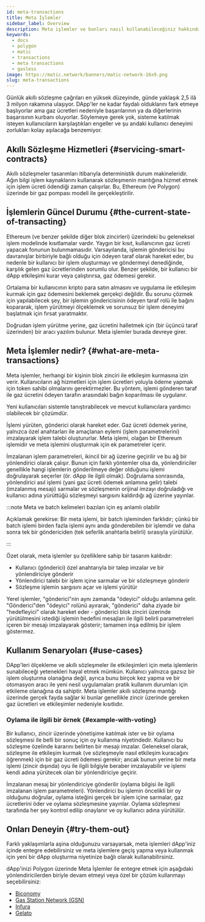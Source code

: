 ```yaml
---
id: meta-transactions
title: Meta İşlemler
sidebar_label: Overview
description: Meta işlemler ve bunları nasıl kullanabileceğiniz hakkında bilgi edinin.
keywords:
  - docs
  - polygon
  - matic
  - transactions
  - meta transactions
  - gasless
image: https://matic.network/banners/matic-network-16x9.png
slug: meta-transactions
---
```


Günlük akıllı sözleşme çağrıları en yüksek düzeyinde, günde yaklaşık 2,5 ilâ 3 milyon rakamına ulaşıyor.
DApp'ler ne kadar faydalı olduklarını fark etmeye başlıyorlar ama gaz ücretleri nedeniyle başarılarının ya da diğerlerinin başarısının
kurbanı oluyorlar. Söylemeye gerek yok, sisteme katılmak isteyen kullanıcıların karşılaştıkları engeller ve şu andaki
kullanıcı deneyimi zorlukları kolay aşılacağa benzemiyor.

## Akıllı Sözleşme Hizmetleri {#servicing-smart-contracts}

Akıllı sözleşmeler tasarımları itibarıyla deterministik durum makineleridir. Ağın bilgi işlem kaynaklarını kullanarak sözleşmenin mantığına hizmet etmek için işlem ücreti ödendiği zaman çalışırlar.
Bu, Ethereum (ve Polygon) üzerinde bir gaz pompası modeli ile gerçekleştirilir.

## İşlemlerin Güncel Durumu {#the-current-state-of-transacting}

Ethereum (ve benzer şekilde diğer blok zincirleri) üzerindeki bu geleneksel işlem modelinde kısıtlamalar vardır.
Yaygın bir kısıt, kullanıcının gaz ücreti yapacak fonunun bulunmamasıdır. Varsayılanda, işlemin göndericisi
bu davranışlar birbiriyle bağlı olduğu için ödeyen taraf olarak hareket eder, bu nedenle bir kullanıcı bir işlem oluşturmayı ve göndermeyi
denediğinde, karşılık gelen gaz ücretlerinden sorumlu olur. Benzer şekilde, bir kullanıcı
bir dApp etkileşimi kurar veya çalıştırırsa, gaz ödemesi gerekir.

Ortalama bir kullanıcının kripto para satın almasını ve uygulama ile etkileşim kurmak için gaz ödemesini beklemek
gerçekçi değildir. Bu sorunu çözmek için yapılabilecek şey, bir işlemin göndericisinin ödeyen taraf rolü ile
bağını kopararak, işlem yürütmeyi ölçeklemek ve sorunsuz bir işlem deneyimi başlatmak için fırsat
yaratmaktır.

Doğrudan işlem yürütme yerine, gaz ücretini halletmek için (bir üçüncü taraf üzerinden) bir aracı yazılım bulunur.
Meta işlemler burada devreye girer.

## Meta İşlemler nedir? {#what-are-meta-transactions}

Meta işlemler, herhangi bir kişinin blok zinciri ile etkileşim kurmasına izin verir. Kullanıcıların ağ hizmetleri için
işlem ücretleri yoluyla ödeme yapmak için token sahibi olmalarını gerektirmezler. Bu yöntem, işlemi gönderen taraf ile
gaz ücretini ödeyen tarafın arasındaki bağın koparılması ile uygulanır.

Yeni kullanıcıları sistemle tanıştırabilecek ve mevcut kullanıcılara yardımcı olabilecek bir çözümdür.

İşlemi yürüten, gönderici olarak hareket eder. Gaz ücreti ödemek yerine, yalnızca
özel anahtarları ile amaçlanan eylemi (işlem parametrelerini) imzalayarak işlem talebi
oluştururlar. Meta işlemi, olağan bir Ethereum işlemidir ve meta işlemini oluşturmak için
ek parametreler içerir.

İmzalanan işlem parametreleri, ikincil bir ağ üzerine geçirilir ve bu ağ bir yönlendirici olarak çalışır.
Bunun için farklı yöntemler olsa da, yönlendiriciler genellikle hangi işlemlerin gönderilmeye
değer olduğunu işlemi doğrulayarak seçerler (ör. dApp ile ilgili olmak). Doğrulama sonrasında, yönlendirici
asıl işlemi (yani gaz ücreti ödemek anlamına gelir) talebi (imzalanmış mesajı) sarmalar
ve sözleşmenin orijinal imzayı doğruladığı ve kullanıcı adına yürüttüğü sözleşmeyi sargısını kaldırdığı
ağ üzerine yayınlar.

:::note Meta ve batch kelimeleri bazıları için eş anlamlı olabilir

Açıklamak gerekirse: Bir meta işlemi, bir batch işleminden farklıdır; çünkü bir batch işlemi
birden fazla işlemi aynı anda gönderebilen bir işlemdir ve daha sonra tek bir göndericiden (tek seferlik anahtarla belirli)
sırasıyla yürütülür.

:::

Özet olarak, meta işlemler şu özelliklere sahip bir tasarım kalıbıdır:

* Kullanıcı (gönderici) özel anahtarıyla bir talep imzalar ve bir yönlendiriciye gönderir
* Yönlendirici talebi bir işlem içine sarmalar ve bir sözleşmeye gönderir
* Sözleşme işlemin sargısını açar ve işlemi yürütür

Yerel işlemler, "gönderici"nin aynı zamanda "ödeyici" olduğu anlamına gelir. "Gönderici"den "ödeyici" rolünü ayırarak,
"gönderici" daha ziyade bir "hedefleyici" olarak hareket eder - gönderici blok zinciri üzerinde yürütülmesini istediği işlemin hedefini
mesajları ile ilgili belirli parametreleri içeren bir mesajı imzalayarak
gösterir; tamamen inşa edilmiş bir işlem göstermez.

## Kullanım Senaryoları {#use-cases}

DApp'leri ölçekleme ve akıllı sözleşmeler ile etkileşimleri için meta işlemlerin sunabileceği yetenekleri hayal etmek mümkün.
Kullanıcı yalnızca gazsız bir işlem oluşturma olanağına değil, ayrıca bunu birçok kez yapma ve bir otomasyon aracı
ile yeni nesil uygulamaları pratik kullanım durumları için etkileme olanağına da sahiptir. Meta işlemler
akıllı sözleşme mantığı üzerinde gerçek fayda sağlar ki bunlar genellikle zincir üzerinde gereken gaz ücretleri ve etkileşimler
nedeniyle kısıtlıdır.

### Oylama ile ilgili bir örnek {#example-with-voting}

Bir kullanıcı, zincir üzerinde yönetişime katılmak ister ve bir oylama sözleşmesi ile belli bir sonuç için
oy kullanma niyetindedir. Kullanıcı bu sözleşme özelinde kararını belirten bir mesajı
imzalar. Geleneksel olarak, sözleşme ile etkileşim kurmak (ve sözleşmeyle nasıl etkileşim kuracağını öğrenmek) için bir gaz ücreti ödemesi gerekir;
ancak bunun yerine bir meta işlemi (zincir dışında) oyu ile ilgili bilgiyle beraber imzalayabilir
ve işlemi kendi adına yürütecek olan bir yönlendiriciye geçirir.

İmzalanan mesaj bir yönlendiriciye gönderilir (oylama bilgisi ile ilgili imzalanan işlem parametreleri). Yönlendirici
bu işlemin öncelikli bir oy olduğunu doğrular, oylama isteğini gerçek bir işlem içine sarmalar,
gaz ücretlerini öder ve oylama sözleşmesine yayınlar. Oylama sözleşmesi tarafında her şey kontrol edilip onaylanır
ve oy kullanıcı adına yürütülür.

## Onları Deneyin {#try-them-out}

Farklı yaklaşımlarla aşina olduğunuzu varsayarsak, meta işlemleri dApp'iniz içinde entegre edebilirsiniz
ve meta işlemlere geçiş yapma veya kullanmak için yeni bir dApp oluşturma niyetinize bağlı olarak kullanabilirsiniz.

dApp'inizi Polygon üzerinde Meta İşlemler ile entegre etmek için aşağıdaki yönlendiricilerden biriyle
devam etmeyi veya özel bir çözüm kullanmayı seçebilirsiniz:

* [Biconomy](https://docs.biconomy.io/products/enable-gasless-transactions)
* [Gas Station Network (GSN)](https://docs.opengsn.org/#ethereum-gas-station-network-gsn)
* [Infura](https://infura.io/product/ethereum/transactions-itx)
* [Gelato](https://docs.gelato.network/developer-products/gelato-relay-sdk)
